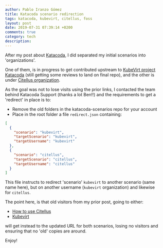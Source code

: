 ```yaml
---
author: Pablo Iranzo Gómez
title: Katacoda scenario redirection
tags: katacoda, kubevirt, citellus, foss
layout: post
date: 2019-07-31 07:39:14 +0200
comments: true
category: tech
description:
---
```


After my post about [Katacoda]({filename}2019-06-11-katacoda-scenario.md), I did separated my initial scenarios into 'organizations'.

One of them, is in progress to get contributed upstream to [KubeVirt project Katacoda](https://katacoda.com/kubevirt) (still getting some reviews to land on final repo), and the other is under [Citellus organization](https://katacoda.com/citellus).

As the goal was not to lose visits using the prior links, I contacted the team behind Katacoda Support (thanks a lot Ben!!) and the requirements to get a 'redirect' in place is to:

- Remove the old folders in the katacoda-scenarios repo for your account
- Place in the root folder a file `redirect.json` containing:

```json
[
  {
    "scenario": "kubevirt",
    "targetScenario": "kubevirt",
    "targetUsername": "kubevirt"
  },
  {
    "scenario": "citellus",
    "targetScenario": "citellus",
    "targetUsername": "citellus"
  }
]
```

This file instructs to redirect 'scenario' `kubevirt` to another scenario (same name here), but on another username (`kubevirt` organization) and likewise for `citellus`.

The point here, is that old visitors from my prior post, going to either:

- [How to use Citellus](https://www.katacoda.com/iranzo/scenarios/citellus)
- [Kubevirt](https://www.katacoda.com/iranzo/scenarios/kubevirt)

will get instead to the updated URL for both scenarios, losing no visitors and ensuring that no 'old' copies are around.

Enjoy!
